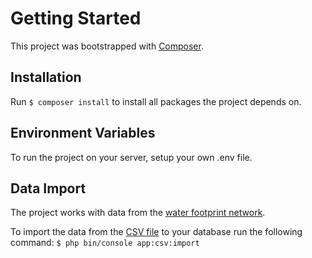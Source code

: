 # Getting Started

This project was bootstrapped with [Composer](https://getcomposer.org/).

## Installation

Run `$ composer install` to install all packages the project depends on.

## Environment Variables

To run the project on your server, setup your own .env file.

## Data Import

The project works with data from the [water footprint network](https://waterfootprint.org/en/resources/waterstat/product-water-footprint-statistics/).

To import the data from the [CSV file](data/crop-products.csv) to your database run the following command: `$ php bin/console app:csv:import`
